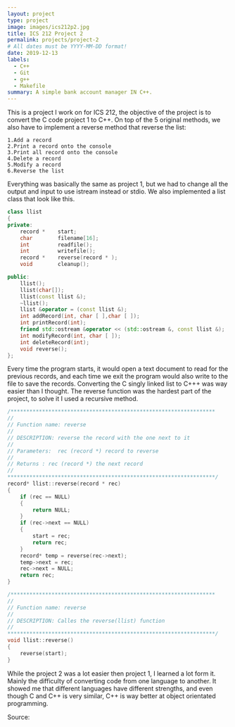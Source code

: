 ```yaml
---
layout: project
type: project
image: images/ics212p2.jpg
title: ICS 212 Project 2
permalink: projects/project-2
# All dates must be YYYY-MM-DD format!
date: 2019-12-13
labels:
  - C++
  - Git
  - g++
  - Makefile
summary: A simple bank account manager IN C++.
---
```


This is a project I work on for ICS 212, the objective of the project is to convert the C code project 1 to C++. On top of the 5 original methods, we also have to implement a reverse method that reverse the list:

```
1.Add a record
2.Print a record onto the console
3.Print all record onto the console
4.Delete a record
5.Modify a record
6.Reverse the list
```

Everything was basically the same as project 1, but we had to change all the output and input to use istream instead or stdio. We also implemented a list class that look like this.

```C++
class llist
{
private:
    record *    start;
    char        filename[16];
    int         readfile();
    int         writefile();
    record *    reverse(record * );
    void        cleanup();

public:
    llist();
    llist(char[]);
    llist(const llist &);
    ~llist();
    llist &operator = (const llist &);
    int addRecord(int, char [ ],char [ ]);
    int printRecord(int);
    friend std::ostream &operator << (std::ostream &, const llist &);
    int modifyRecord(int, char [ ]);
    int deleteRecord(int);
    void reverse();
};
```
Every time the program starts, it would open a text document to read for the previous records, and each time we exit the program would also write to the file to save the records. Converting the C singly linked list to C+++ was way easier than I thought. The reverse function was the hardest part of the project, to solve it I used a recursive method.

```C++
/*****************************************************************
//
// Function name: reverse
//
// DESCRIPTION: reverse the record with the one next to it
//
// Parameters:  rec (record *) record to reverse
//
// Returns : rec (record *) the next record
//
******************************************************************/
record* llist::reverse(record * rec)
{
    if (rec == NULL)
    {
        return NULL;
    }
    if (rec->next == NULL)
    {
        start = rec;
        return rec;
    }
    record* temp = reverse(rec->next);
    temp->next = rec;
    rec->next = NULL;
    return rec;
}

/*****************************************************************
//
// Function name: reverse
//
// DESCRIPTION: Calles the reverse(llist) function
//
******************************************************************/
void llist::reverse()
{
    reverse(start);
}
```

While the project 2 was a lot easier then project 1, I learned a lot form it. Mainly the difficulty of converting code from one language to another. It showed me that different languages have different strengths, and even though C and C++ is very similar, C++ is way better at object orientated programming.



Source: <a href="https://github.com/chakhon/ICS212/tree/master/Project2"><i class="large github icon"></i></a>
